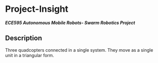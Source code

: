 # Project-Insight
***ECE595 Autonomous Mobile Robots- Swarm Robotics Project***
## Description
Three quadcopters connected in a single system. They move as a single unit in a triangular form.
